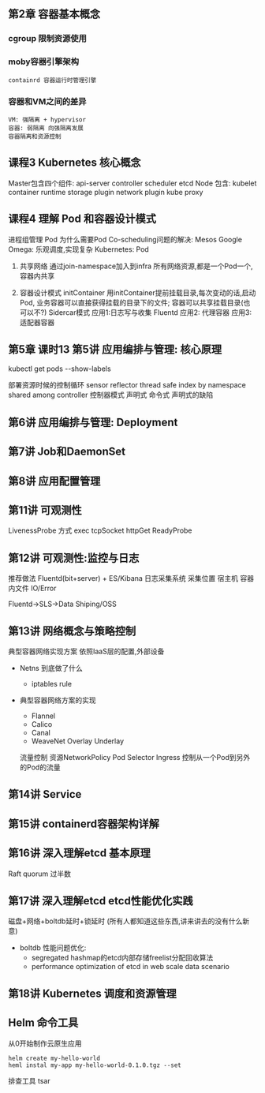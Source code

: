 ## 第2章 容器基本概念

### cgroup 限制资源使用

### moby容器引擎架构
	containrd 容器运行时管理引擎

### 容器和VM之间的差异
	VM: 强隔离 + hypervisor
	容器: 弱隔离 向强隔离发展
	容器隔离和资源控制


## 课程3 Kubernetes 核心概念
Master包含四个组件:
	api-server controller scheduler etcd
Node 包含:
	kubelet
	container runtime
	storage plugin
	network plugin
	kube proxy


## 课程4 理解 Pod 和容器设计模式
进程组管理
Pod
为什么需要Pod
Co-scheduling问题的解决:
	Mesos
	Google Omega: 乐观调度,实现复杂
	Kubernetes: Pod

1. 共享网络
通过join-namespace加入到infra
所有网络资源,都是一个Pod一个,容器内共享

2. 容器设计模式
initContainer
	用initContainer提前挂载目录,每次变动的话,启动Pod,
	业务容器可以直接获得挂载的目录下的文件;
	容器可以共享挂载目录(也可以不?)
Sidercar模式
应用1:日志写与收集
	Fluentd
应用2: 代理容器
应用3: 适配器容器

## 第5章 课时13 第5讲 应用编排与管理: 核心原理
kubectl get pods --show-labels

部署资源时候的控制循环
	sensor
	reflector
	thread safe
		index by namespace
		shared among controller
控制器模式
	声明式 命令式
	声明式的缺陷

## 第6讲 应用编排与管理: Deployment

## 第7讲 Job和DaemonSet

## 第8讲 应用配置管理

## 第11讲 可观测性

LivenessProbe
	方式
	exec tcpSocket httpGet
ReadyProbe


## 第12讲 可观测性:监控与日志
推荐做法
Fluentd(bit+server) + ES/Kibana 日志采集系统
采集位置
    宿主机 容器内文件 IO/Error

Fluentd->SLS->Data Shiping/OSS

## 第13讲 网络概念与策略控制
典型容器网络实现方案
依照IaaS层的配置,外部设备
- Netns 到底做了什么
	- iptables rule
- 典型容器网络方案的实现
	- Flannel
	- Calico
	- Canal
	- WeaveNet
		Overlay
		Underlay

	流量控制
		资源NetworkPolicy
		Pod Selector
		Ingress 控制从一个Pod到另外的Pod的流量

## 第14讲 Service

## 第15讲 containerd容器架构详解

## 第16讲 深入理解etcd 基本原理
Raft
	quorum 过半数

## 第17讲 深入理解etcd etcd性能优化实践
磁盘+网络+boltdb延时+锁延时
(所有人都知道这些东西,讲来讲去的没有什么新意)

- boltdb 性能问题优化:
	- segregated hashmap的etcd内部存储freelist分配回收算法
	- performance optimization of etcd in web scale data scenario

## 第18讲 Kubernetes 调度和资源管理


## Helm 命令工具
从0开始制作云原生应用
~~~shell
helm create my-hello-world
heml instal my-app my-hello-world-0.1.0.tgz --set
~~~

排查工具
	tsar

